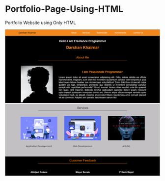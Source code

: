 # Portfolio-Page-Using-HTML
Portfolio Website using Only HTML

![alt text](./images/Screenshot%202023-07-15%20193522.png)
![alt text](./images/Screenshot%202023-07-16%20103902.png)
